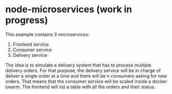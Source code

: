 # node-microservices (work in progress)
This example contains 3 microservices:

1. Frontend service
2. Consumer service
3. Delivery service

The idea is to simulate a delivery system that has to process multiple delivery orders.
For that purpose, the delivery service will be in charge of deliver a single order at a time and there will be n consumers asking for new orders.
That means that the consumer service will be scaled inside a docker swarm.
The frontend will list a table with all the orders and their status.

